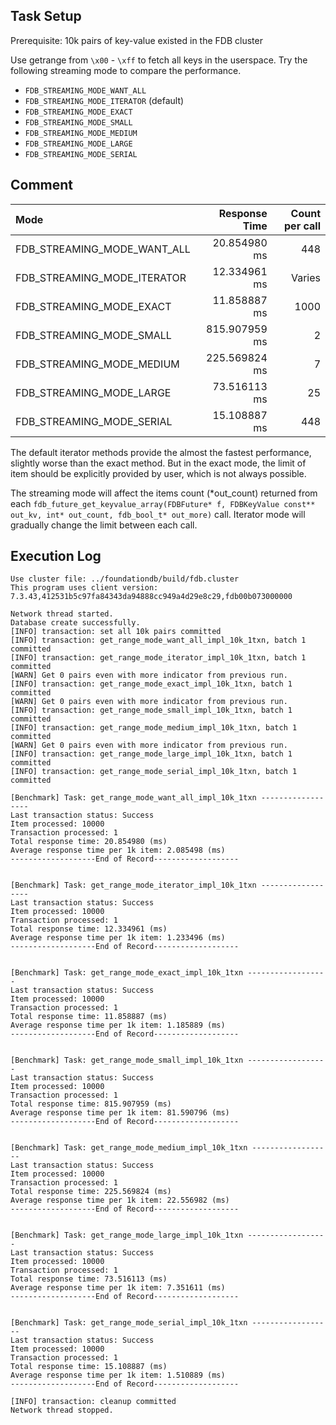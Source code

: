 ## Task Setup
Prerequisite: 10k pairs of key-value existed in the FDB cluster

Use getrange from `\x00` - `\xff` to fetch all keys in the userspace.
Try the following streaming mode to compare the performance.
- `FDB_STREAMING_MODE_WANT_ALL`
- `FDB_STREAMING_MODE_ITERATOR` (default)
- `FDB_STREAMING_MODE_EXACT `
- `FDB_STREAMING_MODE_SMALL`
- `FDB_STREAMING_MODE_MEDIUM`
- `FDB_STREAMING_MODE_LARGE`
- `FDB_STREAMING_MODE_SERIAL`

## Comment

| Mode                        | Response Time   | Count per call |
|:----------------------------|----------------:| --------------:|
| FDB_STREAMING_MODE_WANT_ALL |   20.854980 ms  |            448 |
| FDB_STREAMING_MODE_ITERATOR |   12.334961 ms  |         Varies |
| FDB_STREAMING_MODE_EXACT    |   11.858887 ms  |           1000 |
| FDB_STREAMING_MODE_SMALL    |  815.907959 ms  |              2 |
| FDB_STREAMING_MODE_MEDIUM   |  225.569824 ms  |              7 |
| FDB_STREAMING_MODE_LARGE    |   73.516113 ms  |             25 |
| FDB_STREAMING_MODE_SERIAL   |   15.108887 ms  |            448 |


The default iterator methods provide the almost the fastest performance, slightly worse than the exact method.
But in the exact mode, the limit of item should be explicitly provided by user, which is not always possible.

The streaming mode will affect the items count (*out_count) returned from each `fdb_future_get_keyvalue_array(FDBFuture* f, FDBKeyValue const** out_kv, int* out_count, fdb_bool_t* out_more)` call. Iterator mode will gradually change the limit between each call.

## Execution Log
```
Use cluster file: ../foundationdb/build/fdb.cluster
This program uses client version: 7.3.43,412531b5c97fa84343da94888cc949a4d29e8c29,fdb00b073000000

Network thread started.
Database create successfully.
[INFO] transaction: set all 10k pairs committed
[INFO] transaction: get_range_mode_want_all_impl_10k_1txn, batch 1 committed
[INFO] transaction: get_range_mode_iterator_impl_10k_1txn, batch 1 committed
[WARN] Get 0 pairs even with more indicator from previous run.
[INFO] transaction: get_range_mode_exact_impl_10k_1txn, batch 1 committed
[WARN] Get 0 pairs even with more indicator from previous run.
[INFO] transaction: get_range_mode_small_impl_10k_1txn, batch 1 committed
[INFO] transaction: get_range_mode_medium_impl_10k_1txn, batch 1 committed
[WARN] Get 0 pairs even with more indicator from previous run.
[INFO] transaction: get_range_mode_large_impl_10k_1txn, batch 1 committed
[INFO] transaction: get_range_mode_serial_impl_10k_1txn, batch 1 committed

[Benchmark] Task: get_range_mode_want_all_impl_10k_1txn ------------------
Last transaction status: Success
Item processed: 10000
Transaction processed: 1
Total response time: 20.854980 (ms)
Average response time per 1k item: 2.085498 (ms)
-------------------End of Record-------------------


[Benchmark] Task: get_range_mode_iterator_impl_10k_1txn ------------------
Last transaction status: Success
Item processed: 10000
Transaction processed: 1
Total response time: 12.334961 (ms)
Average response time per 1k item: 1.233496 (ms)
-------------------End of Record-------------------


[Benchmark] Task: get_range_mode_exact_impl_10k_1txn ------------------
Last transaction status: Success
Item processed: 10000
Transaction processed: 1
Total response time: 11.858887 (ms)
Average response time per 1k item: 1.185889 (ms)
-------------------End of Record-------------------


[Benchmark] Task: get_range_mode_small_impl_10k_1txn ------------------
Last transaction status: Success
Item processed: 10000
Transaction processed: 1
Total response time: 815.907959 (ms)
Average response time per 1k item: 81.590796 (ms)
-------------------End of Record-------------------


[Benchmark] Task: get_range_mode_medium_impl_10k_1txn ------------------
Last transaction status: Success
Item processed: 10000
Transaction processed: 1
Total response time: 225.569824 (ms)
Average response time per 1k item: 22.556982 (ms)
-------------------End of Record-------------------


[Benchmark] Task: get_range_mode_large_impl_10k_1txn ------------------
Last transaction status: Success
Item processed: 10000
Transaction processed: 1
Total response time: 73.516113 (ms)
Average response time per 1k item: 7.351611 (ms)
-------------------End of Record-------------------


[Benchmark] Task: get_range_mode_serial_impl_10k_1txn ------------------
Last transaction status: Success
Item processed: 10000
Transaction processed: 1
Total response time: 15.108887 (ms)
Average response time per 1k item: 1.510889 (ms)
-------------------End of Record-------------------

[INFO] transaction: cleanup committed
Network thread stopped.
```
